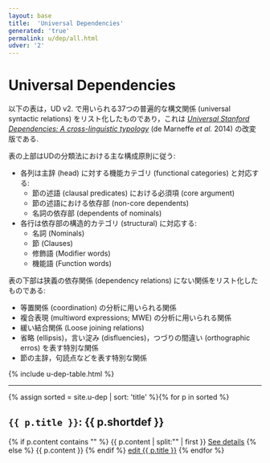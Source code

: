```yaml
---
layout: base
title:  'Universal Dependencies'
generated: 'true'
permalink: u/dep/all.html
udver: '2'
---
```


# Universal Dependencies

以下の表は，UD v2. で用いられる37つの普遍的な構文関係 (universal syntactic relations) をリスト化したものであり，これは  [*Universal Stanford Dependencies: A cross-linguistic typology*](http://nlp.stanford.edu/pubs/USD_LREC14_paper_camera_ready.pdf) (de Marneffe *et al.* 2014) の改変版である.

表の上部はUDの分類法における主な構成原則に従う:

* 各列は主辞 (head) に対する機能カテゴリ (functional categories) と対応する:
    * 節の述語 (clausal predicates) における必須項 (core argument)
    * 節の述語における依存部 (non-core dependents)
    * 名詞の依存部 (dependents of nominals)
* 各行は依存部の構造的カテゴリ (structural) に対応する:
    * 名詞 (Nominals)
    * 節 (Clauses)
    * 修飾語 (Modifier words)
    * 機能語 (Function words)

表の下部は狭義の依存関係 (dependency relations) にない関係をリスト化したものである:

* 等置関係 (coordination) の分析に用いられる関係
* 複合表現 (multiword expressions; MWE) の分析に用いられる関係
* 緩い結合関係 (Loose joining relations)
* 省略 (ellipsis)，言い淀み (disfluencies)，つづりの間違い (orthographic erros) を表す特別な関係
* 節の主辞，句読点などを表す特別な関係

{% include u-dep-table.html %}

----------

{% assign sorted = site.u-dep | sort: 'title' %}{% for p in sorted %}
<a id="al-u-dep/{{ p.title }}" class="al-dest"/>
<h2><code>{{ p.title }}</code>: {{ p.shortdef }}</h2>
{% if p.content contains "<!--details-->" %}    
{{ p.content | split:"<!--details-->" | first }}
<a href="{{ p.title }}" class="al-doc">See details</a>
{% else %}
{{ p.content }}
{% endif %}
<a href="{{ site.git_edit }}/{% if p.collection %}{{ p.relative_path }}{% else %}{{ p.path }}{% endif %}" target="#">edit {{ p.title }}</a>
{% endfor %}
